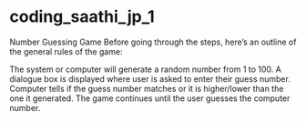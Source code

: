 # coding_saathi_jp_1

Number Guessing Game
Before going through the steps, here’s an outline of the general rules of the game:

The system or computer will generate a random number from 1 to 100.
A dialogue box is displayed where user is asked to enter their guess number.
Computer tells if the guess number matches or it is higher/lower than the one it generated.
The game continues until the user guesses the computer number.
